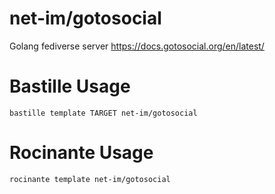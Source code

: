 # net-im/gotosocial
Golang fediverse server
https://docs.gotosocial.org/en/latest/

# Bastille Usage
```shell
bastille template TARGET net-im/gotosocial
```

# Rocinante Usage
```shell
rocinante template net-im/gotosocial
```
